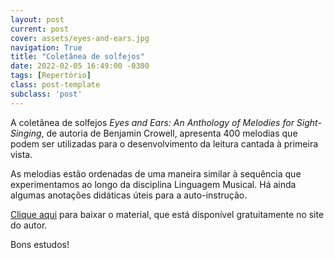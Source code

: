 ```yaml
---
layout: post
current: post
cover: assets/eyes-and-ears.jpg
navigation: True
title: "Coletânea de solfejos"
date: 2022-02-05 16:49:00 -0300
tags: [Repertório]
class: post-template
subclass: 'post'
---
```


A coletânea de solfejos *Eyes and Ears: An Anthology of Melodies for Sight-Singing*, de autoria de Benjamin Crowell, apresenta 400 melodias que podem ser utilizadas para o desenvolvimento da leitura cantada à primeira vista.

As melodias estão ordenadas de uma maneira similar à sequência que experimentamos ao longo da disciplina Linguagem Musical. Há ainda algumas anotações didáticas úteis para a auto-instrução.

[Clique aqui](http://www.lightandmatter.com/sight/sight.html) para baixar o material, que está disponível gratuitamente no site do autor.

Bons estudos!